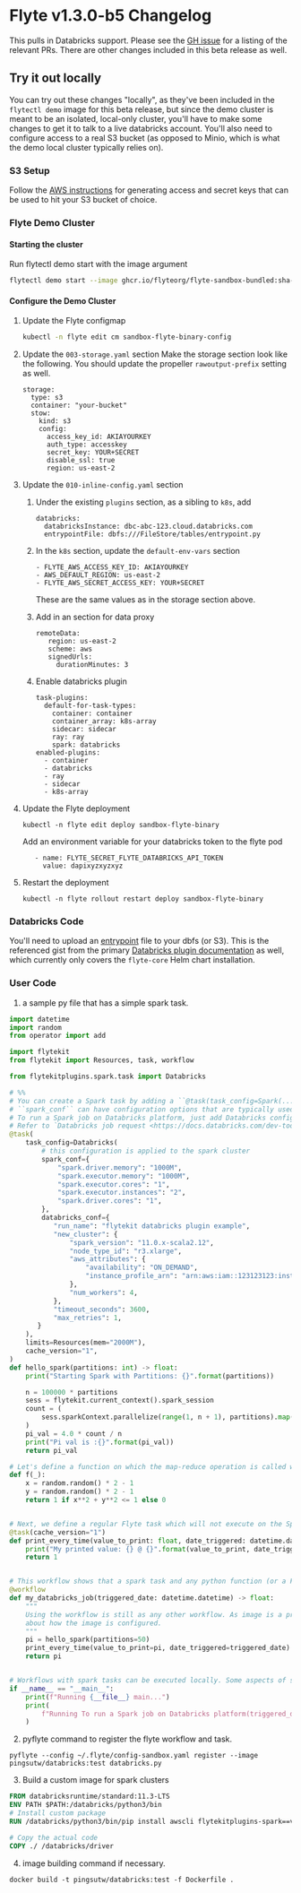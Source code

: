 
# Flyte v1.3.0-b5 Changelog

This pulls in Databricks support. Please see the [GH issue](https://github.com/flyteorg/flyte/issues/3173) for a listing of the relevant PRs.
There are other changes included in this beta release as well.

## Try it out locally
You can try out these changes "locally", as they've been included in the `flytectl demo` image for this beta release, but since the demo cluster is meant
to be an isolated, local-only cluster, you'll have to make some changes to get it to talk to a live databricks account. You'll also need to configure
access to a real S3 bucket (as opposed to Minio, which is what the demo local cluster typically relies on).

### S3 Setup
Follow the [AWS instructions](https://docs.aws.amazon.com/powershell/latest/userguide/pstools-appendix-sign-up.html) for generating access and secret
keys that can be used to hit your S3 bucket of choice.

### Flyte Demo Cluster
#### Starting the cluster
Run flytectl demo start with the image argument

```bash
flytectl demo start --image ghcr.io/flyteorg/flyte-sandbox-bundled:sha-e240038bea1f3bdfe2092823688d35dc78fb6e6b
```

#### Configure the Demo Cluster
1. Update the Flyte configmap
    ```bash
    kubectl -n flyte edit cm sandbox-flyte-binary-config
    ```
  1. Update the `003-storage.yaml` section
     Make the storage section look like the following. You should update the propeller `rawoutput-prefix` setting as well.
      ```
      storage:
        type: s3
        container: "your-bucket"
        stow:
          kind: s3
          config:
            access_key_id: AKIAYOURKEY
            auth_type: accesskey
            secret_key: YOUR+SECRET
            disable_ssl: true
            region: us-east-2
      ```
  1. Update the `010-inline-config.yaml` section
     1. Under the existing `plugins` section, as a sibling to `k8s`, add
        ```
        databricks:
          databricksInstance: dbc-abc-123.cloud.databricks.com
          entrypointFile: dbfs:///FileStore/tables/entrypoint.py
        ```
     2. In the `k8s` section, update the `default-env-vars` section
        ```
        - FLYTE_AWS_ACCESS_KEY_ID: AKIAYOURKEY
        - AWS_DEFAULT_REGION: us-east-2
        - FLYTE_AWS_SECRET_ACCESS_KEY: YOUR+SECRET
        ```
         These are the same values as in the storage section above.

     3. Add in an section for data proxy
        ```
        remoteData:
           region: us-east-2
           scheme: aws
           signedUrls:
             durationMinutes: 3
        ```
     4. Enable databricks plugin
        ```shell
        task-plugins:
          default-for-task-types:
            container: container
            container_array: k8s-array
            sidecar: sidecar
            ray: ray
            spark: databricks
        enabled-plugins:
          - container
          - databricks
          - ray
          - sidecar
          - k8s-array

        ```

1. Update the Flyte deployment
   ```
   kubectl -n flyte edit deploy sandbox-flyte-binary
   ```
   
   Add an environment variable for your databricks token to the flyte pod
   ```
      - name: FLYTE_SECRET_FLYTE_DATABRICKS_API_TOKEN
        value: dapixyzxyzxyz
    ```
    
1. Restart the deployment
   ```
   kubectl -n flyte rollout restart deploy sandbox-flyte-binary
   ```

### Databricks Code
You'll need to upload an [entrypoint](https://gist.github.com/pingsutw/482e7f0134414dac437500344bac5134) file to your dbfs (or S3). This is the referenced gist from the primary [Databricks plugin documentation](https://github.com/flyteorg/flyte/blob/master/rsts/deployment/plugin_setup/webapi/databricks.rst) as well, which currently only covers the `flyte-core` Helm chart installation.


### User Code
1. a sample py file that has a simple spark task.

```python
import datetime
import random
from operator import add

import flytekit
from flytekit import Resources, task, workflow

from flytekitplugins.spark.task import Databricks

# %%
# You can create a Spark task by adding a ``@task(task_config=Spark(...)...)`` decorator.
# ``spark_conf`` can have configuration options that are typically used when configuring a Spark cluster.
# To run a Spark job on Databricks platform, just add Databricks config to the task config. Databricks Config is the same as the databricks job request.
# Refer to `Databricks job request <https://docs.databricks.com/dev-tools/api/2.0/jobs.html#request-structure>`__
@task(
    task_config=Databricks(
        # this configuration is applied to the spark cluster
        spark_conf={
            "spark.driver.memory": "1000M",
            "spark.executor.memory": "1000M",
            "spark.executor.cores": "1",
            "spark.executor.instances": "2",
            "spark.driver.cores": "1",
        },
        databricks_conf={
           "run_name": "flytekit databricks plugin example",
           "new_cluster": {
               "spark_version": "11.0.x-scala2.12",
               "node_type_id": "r3.xlarge",
               "aws_attributes": {
                   "availability": "ON_DEMAND",
                   "instance_profile_arn": "arn:aws:iam::123123123:instance-profile/databricks-s3-role",
               },
               "num_workers": 4,
           },
           "timeout_seconds": 3600,
           "max_retries": 1,
       }
    ),
    limits=Resources(mem="2000M"),
    cache_version="1",
)
def hello_spark(partitions: int) -> float:
    print("Starting Spark with Partitions: {}".format(partitions))

    n = 100000 * partitions
    sess = flytekit.current_context().spark_session
    count = (
        sess.sparkContext.parallelize(range(1, n + 1), partitions).map(f).reduce(add)
    )
    pi_val = 4.0 * count / n
    print("Pi val is :{}".format(pi_val))
    return pi_val

# Let's define a function on which the map-reduce operation is called within the Spark cluster.
def f(_):
    x = random.random() * 2 - 1
    y = random.random() * 2 - 1
    return 1 if x**2 + y**2 <= 1 else 0


# Next, we define a regular Flyte task which will not execute on the Spark cluster.
@task(cache_version="1")
def print_every_time(value_to_print: float, date_triggered: datetime.datetime) -> int:
    print("My printed value: {} @ {}".format(value_to_print, date_triggered))
    return 1


# This workflow shows that a spark task and any python function (or a Flyte task) can be chained together as long as they match the parameter specifications.
@workflow
def my_databricks_job(triggered_date: datetime.datetime) -> float:
    """
    Using the workflow is still as any other workflow. As image is a property of the task, the workflow does not care
    about how the image is configured.
    """
    pi = hello_spark(partitions=50)
    print_every_time(value_to_print=pi, date_triggered=triggered_date)
    return pi


# Workflows with spark tasks can be executed locally. Some aspects of spark, like links to :ref:`Hive <Hive>` meta stores may not work, but these are limitations of using Spark and are not introduced by Flyte.
if __name__ == "__main__":
    print(f"Running {__file__} main...")
    print(
        f"Running To run a Spark job on Databricks platform(triggered_date=datetime.datetime.now()){my_databricks_job(triggered_date=datetime.datetime.now())}"
    )

```
2. pyflyte command to register the flyte workflow and task.

```shell
pyflyte --config ~/.flyte/config-sandbox.yaml register --image pingsutw/databricks:test databricks.py
```
3. Build a custom image for spark clusters
```dockerfile
FROM databricksruntime/standard:11.3-LTS
ENV PATH $PATH:/databricks/python3/bin
# Install custom package
RUN /databricks/python3/bin/pip install awscli flytekitplugins-spark==v1.3.0b5

# Copy the actual code
COPY ./ /databricks/driver
```
4. image building command if necessary.
```shell
docker build -t pingsutw/databricks:test -f Dockerfile .
```

